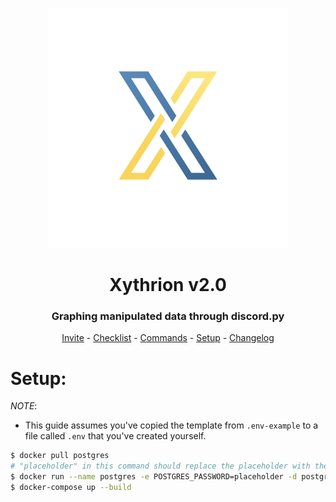 <p align="center">
    <img src="/images/icon.jpg"/>
</p>
<h1 align="center">Xythrion v2.0</h1>
<h3 align="center">Graphing manipulated data through discord.py</h3>
<p align="center">
    <a href="https://discordapp.com/oauth2/authorize?client_id=591885341812850699&scope=bot&permissions=1077267520">Invite</a> -
    <a href="#checklist">Checklist</a> -
    <a href="#commands">Commands</a> -
    <a href="#setup">Setup</a> -
    <a href="#changelog">Changelog</a>
</p>


# Setup:
*NOTE*:
- This guide assumes you've copied the template from `.env-example` to a file called `.env` that you've created yourself.

```sh
$ docker pull postgres
# "placeholder" in this command should replace the placeholder with the same name in the .env file.
$ docker run --name postgres -e POSTGRES_PASSWORD=placeholder -d postgres
$ docker-compose up --build
```
